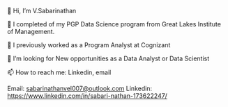 👋 Hi, I’m V.Sabarinathan

🌱 I completed of my PGP Data Science program from Great Lakes Institute of Management.

🔭 I previously worked as a Program Analyst at Cognizant

🤔 I’m looking for New opportunities as a Data Analyst or Data Scientist

📫 How to reach me: Linkedin, email

Email: sabarinathanvel007@outlook.com
Linkedin: https://www.linkedin.com/in/sabari-nathan-173622247/

<!---
Sabarinathan-369/Sabarinathan-369 is a ✨ special ✨ repository because its `README.md` (this file) appears on your GitHub profile.
You can click the Preview link to take a look at your changes.
--->
